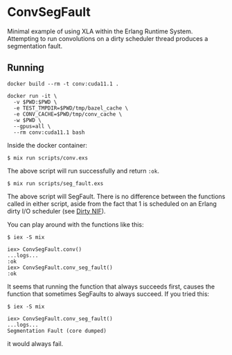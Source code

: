 # ConvSegFault

Minimal example of using XLA within the Erlang Runtime System. Attempting
to run convolutions on a dirty scheduler thread produces a segmentation
fault.

## Running

```shell
docker build --rm -t conv:cuda11.1 .
```

```shell
docker run -it \
  -v $PWD:$PWD \
  -e TEST_TMPDIR=$PWD/tmp/bazel_cache \
  -e CONV_CACHE=$PWD/tmp/conv_cache \
  -w $PWD \
  --gpus=all \
  --rm conv:cuda11.1 bash
```

Inside the docker container:

```shell
$ mix run scripts/conv.exs
```

The above script will run successfully and return `:ok`.

```shell
$ mix run scripts/seg_fault.exs
```

The above script will SegFault. There is no difference between the functions called in either script, aside from the fact that 1 is scheduled on an Erlang dirty I/O scheduler (see [Dirty NIF](https://erlang.org/doc/man/erl_nif.html)).

You can play around with the functions like this:

```shell
$ iex -S mix

iex> ConvSegFault.conv()
...logs...
:ok
iex> ConvSegFault.conv_seg_fault()
:ok
```

It seems that running the function that always succeeds first, causes the function that sometimes SegFaults to always succeed. If you tried this:

```shell
$ iex -S mix

iex> ConvSegFault.conv_seg_fault()
...logs...
Segmentation Fault (core dumped)
```

it would always fail.